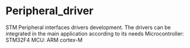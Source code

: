 # Peripheral_driver
 STM Peripheral interfaces drivers development. The drivers can be integrated in the main application according to its needs
 Microcontroller: STM32F4
 MCU: ARM cortex-M
